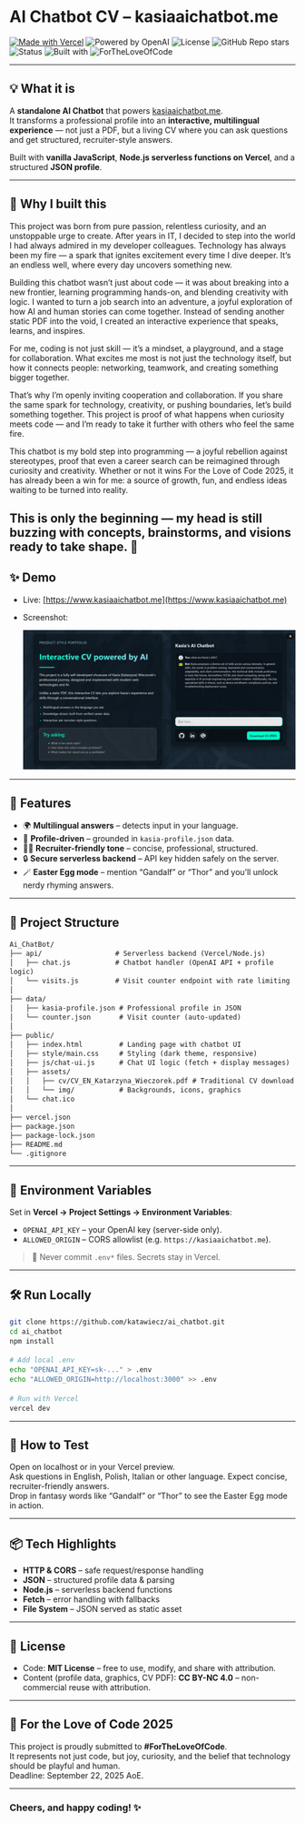 # AI Chatbot CV – kasiaaichatbot.me  

[![Made with Vercel](https://img.shields.io/badge/Deployed%20on-Vercel-black?logo=vercel)](https://vercel.com/) 
![Powered by OpenAI](https://img.shields.io/badge/Powered%20by-OpenAI-412991?logo=openai&logoColor=white) 
![License](https://img.shields.io/github/license/katawiecz/vercel-api) 
![GitHub Repo stars](https://img.shields.io/github/stars/katawiecz/vercel-api?style=social) 
![Status](https://img.shields.io/badge/status-active-brightgreen) 
![Built with](https://img.shields.io/badge/built%20with-HTML%2FCSS%2FJS%20%2B%20Node.js-informational) 
![ForTheLoveOfCode](https://img.shields.io/badge/ForTheLoveOfCode-2025-magenta)

---

## 💡 What it is  

A **standalone AI Chatbot** that powers [kasiaaichatbot.me](https://www.kasiaaichatbot.me).  
It transforms a professional profile into an **interactive, multilingual experience** — not just a PDF, but a living CV where you can ask questions and get structured, recruiter-style answers.  

Built with **vanilla JavaScript**, **Node.js serverless functions on Vercel**, and a structured **JSON profile**.  

---

## 🌱 Why I built this  

This project was born from pure passion, relentless curiosity, and an unstoppable urge to create.
After years in IT, I decided to step into the world I had always admired in my developer colleagues. Technology has always been my fire — a spark that ignites excitement every time I dive deeper. It’s an endless well, where every day uncovers something new.

Building this chatbot wasn’t just about code — it was about breaking into a new frontier, learning programming hands-on, and blending creativity with logic. I wanted to turn a job search into an adventure, a joyful exploration of how AI and human stories can come together. Instead of sending another static PDF into the void, I created an interactive experience that speaks, learns, and inspires.

For me, coding is not just skill — it’s a mindset, a playground, and a stage for collaboration. What excites me most is not just the technology itself, but how it connects people: networking, teamwork, and creating something bigger together.

That’s why I’m openly inviting cooperation and collaboration. If you share the same spark for technology, creativity, or pushing boundaries, let’s build something together. This project is proof of what happens when curiosity meets code — and I’m ready to take it further with others who feel the same fire.

This chatbot is my bold step into programming — a joyful rebellion against stereotypes, proof that even a career search can be reimagined through curiosity and creativity. Whether or not it wins For the Love of Code 2025, it has already been a win for me: a source of growth, fun, and endless ideas waiting to be turned into reality.

This is only the beginning — my head is still buzzing with concepts, brainstorms, and visions ready to take shape. 🚀
---

## ✨ Demo  

- Live: [https://www.kasiaaichatbot.me](https://www.kasiaaichatbot.me)  
- Screenshot:  

  ![Demo Screenshot](./public/assets/img/screenshot.png)  

---

## 🚀 Features  

- 🌍 **Multilingual answers** – detects input in your language.  
- 📑 **Profile-driven** – grounded in `kasia-profile.json` data.  
- 🧑‍💼 **Recruiter-friendly tone** – concise, professional, structured.  
- 🔒 **Secure serverless backend** – API key hidden safely on the server.  
- 🪄 **Easter Egg mode** – mention “Gandalf” or “Thor” and you’ll unlock nerdy rhyming answers.  

---

## 🧩 Project Structure  

```
Ai_ChatBot/
├── api/                  # Serverless backend (Vercel/Node.js)
│   ├── chat.js           # Chatbot handler (OpenAI API + profile logic)
│   └── visits.js         # Visit counter endpoint with rate limiting
│
├── data/
│   ├── kasia-profile.json # Professional profile in JSON
│   └── counter.json       # Visit counter (auto-updated)
│
├── public/
│   ├── index.html         # Landing page with chatbot UI
│   ├── style/main.css     # Styling (dark theme, responsive)
│   ├── js/chat-ui.js      # Chat UI logic (fetch + display messages)
│   ├── assets/
│   │   ├── cv/CV_EN_Katarzyna_Wieczorek.pdf # Traditional CV download
│   │   └── img/           # Backgrounds, icons, graphics
│   └── chat.ico
│
├── vercel.json
├── package.json
├── package-lock.json
├── README.md
└── .gitignore
```

---

## 🔐 Environment Variables  

Set in **Vercel → Project Settings → Environment Variables**:  

- `OPENAI_API_KEY` – your OpenAI key (server-side only).  
- `ALLOWED_ORIGIN` – CORS allowlist (e.g. `https://kasiaaichatbot.me`).  

> 🔑 Never commit `.env*` files. Secrets stay in Vercel.  

---

## 🛠️ Run Locally  

```bash
git clone https://github.com/katawiecz/ai_chatbot.git
cd ai_chatbot
npm install

# Add local .env
echo "OPENAI_API_KEY=sk-..." > .env
echo "ALLOWED_ORIGIN=http://localhost:3000" >> .env

# Run with Vercel
vercel dev
```

---

## 🧪 How to Test  

Open on localhost or in your Vercel preview.  
Ask questions in English, Polish, Italian or other language. 
Expect concise, recruiter-friendly answers.  
Drop in fantasy words like “Gandalf” or “Thor” to see the Easter Egg mode in action.  

---

## 📦 Tech Highlights  

- **HTTP & CORS** – safe request/response handling  
- **JSON** – structured profile data & parsing  
- **Node.js** – serverless backend functions  
- **Fetch** – error handling with fallbacks  
- **File System** – JSON served as static asset  

---

## 📄 License  

- Code: **MIT License** – free to use, modify, and share with attribution.  
- Content (profile data, graphics, CV PDF): **CC BY-NC 4.0** – non-commercial reuse with attribution.  

---

## 🎯 For the Love of Code 2025  

This project is proudly submitted to **#ForTheLoveOfCode**.  
It represents not just code, but joy, curiosity, and the belief that technology should be playful and human.  
Deadline: September 22, 2025 AoE.  

---

### Cheers, and happy coding! ✨  
